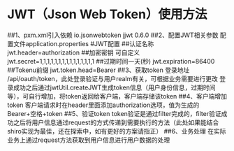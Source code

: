 # JWT（Json Web Token）使用方法
##1、pxm.xml引入依赖
    <dependency>
        <groupId>io.jsonwebtoken</groupId>
        <artifactId>jjwt</artifactId>
        <version>0.6.0</version>
    </dependency>
##2、配置JWT相关参数 配置文件application.properties
    #JWT配置
    ##认证名称
    jwt.header=authorization
    ##加密密钥  可自定义
    jwt.secret=1,1,1,1,1,1,1,1,1,1,1,1,1,1,1
    ##过期时间一天(秒)
    jwt.expiration=86400
    ##Tokenu前缀
    jwt.token.head=Bearer
##3、获取token
    登录地址 /api/oauth/token，此处登录验证与用户realm有关，可根据业务需要进行更改
    登录成功之后通过jwtUtil.createJWT生成token信息（用户身份信息，过期时间等），可自行增加，将token返回给客户端，客户端存储该token
##4、客户端增加token
    客户端请求时在header里面添加authorization选项，值为生成的Bearer+空格+token
##5、验证token
    token验证是通过filter完成的，filter验证成功之后将用户信息通过request的方式传递到需要执行的方法（此处如果能结合shiro实现为最佳，还在探索中，如有更好的方案请指正）
##6、业务处理
    在实际业务上通过request方法获取到用户信息进行用户数据的处理
        